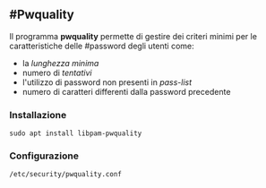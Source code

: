 ## #Pwquality 
Il programma **pwquality** permette di gestire dei criteri minimi per le caratteristiche delle #password degli utenti come:
- la *lunghezza minima*
- numero di _tentativi_
- l'utilizzo di password non presenti in _pass-list_
- numero di caratteri differenti dalla password precedente

### Installazione
`sudo apt install libpam-pwquality`

### Configurazione
`/etc/security/pwquality.conf`
